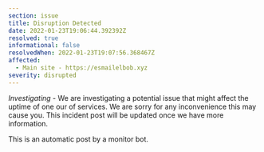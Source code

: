 ```yaml
---
section: issue
title: Disruption Detected
date: 2022-01-23T19:06:44.392392Z
resolved: true
informational: false
resolvedWhen: 2022-01-23T19:07:56.368467Z
affected:
  - Main site - https://esmailelbob.xyz
severity: disrupted
---
```

*Investigating* - We are investigating a potential issue that might affect the uptime of one our of services. We are sorry for any inconvenience this may cause you. This incident post will be updated once we have more information.

This is an automatic post by a monitor bot.
        